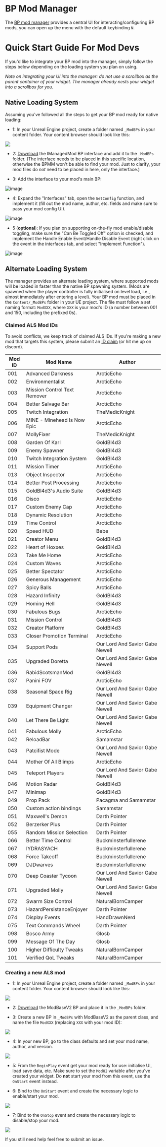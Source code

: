 # BP Mod Manager

The [BP mod manager](https://drg.mod.io/bpmm) provides a central UI for interacting/configuring BP mods, you can open up the menu with the default keybinding `N`.

# Quick Start Guide For Mod Devs

If you'd like to integrate your BP mod into the manager, simply follow the steps below depending on the loading system you plan on using.

_Note on integrating your UI into the manager: do not use a scrollbox as the parent container of your widget. The manager already nests your widget into a scrollbox for you._

## Native Loading System

Assuming you've followed all the steps to get your BP mod ready for native loading:

 - 1: In your Unreal Engine project, create a folder named `_ModBPs` in your content folder. Your content browser should look like this:
 
 ![](https://i.imgur.com/PaG745W.png)
 - 2: [Download](https://github.com/ArcticEcho/DRG-BP-Mod-Manager/raw/master/IManagedMod.uasset) the IManagedMod BP interface and add it to the `_ModBPs` folder. (The interface needs to be placed in this specific location, otherwise the BPMM won't be able to find your mod. Just to clarify, your mod files do _not_ need to be placed in here, only the interface.)

 - 3: Add the interface to your mod's main BP:

![image](https://user-images.githubusercontent.com/4972533/131170252-5dcda850-673a-4ccd-a3a2-468b706dbb29.png)

 - 4: Expand the "Interfaces" tab, open the `GetConfig` function, and implement it (fill out the mod name, author, etc. fields and make sure to pass your mod config UI).

![image](https://user-images.githubusercontent.com/4972533/131170780-760220ae-0bd0-4acf-8e6f-bc26f87822dc.png)

 - 5 (**optional**): If you plan on supporting on-the-fly mod enable/disable toggling, make sure the "Can Be Toggled Off" option is checked, and implement the Handle Enable Event/Handle Disable Event (right click on the event in the interfaces tab, and select "Implement Function").
 
 ![image](https://user-images.githubusercontent.com/4972533/131171139-5cd2d789-1445-4492-a926-1b6ca4b6e13a.png)

## Alternate Loading System

The manager provides an alternate loading system, where supported mods will be loaded in faster than the native BP spawning system. (Mods are spawned when the player controller is fully initialised on level load, i.e., almost immediately after entering a level). Your BP mod must be placed in the `Content/_ModBPs` folder in your UE project. The file must follow a set naming format: `ModXXX`, where `XXX` is your mod's ID (a number between 001 and 150, including the prefixed 0s).

### Claimed ALS Mod IDs
 
 To avoid conflicts, we keep track of claimed ALS IDs. If you're making a new mod that targets this system, please submit an [ID claim](https://github.com/ArcticEcho/DRG-Mod-Loader/issues/new?assignees=ArcticEcho&labels=ID+Claim&template=id-claim.md&title=ID+Claim) (or hit me up on discord).

 Mod ID | Mod Name | Author 
 -------|----------|-------
 001 | Advanced Darkness | ArcticEcho
 002 | Environmentalist | ArcticEcho
 003 | Mission Control Text Remover | ArcticEcho
 004 | Better Salvage Bar | ArcticEcho
 005 | Twitch Integration | TheMedicKnight
 006 | MINE - Minehead Is Now Epic | ArcticEcho
 007 | MollyFixer  | TheMedicKnight
 008 | Garden Of Karl | GoldBl4d3
 009 | Enemy Spawner | GoldBl4d3
 010 | Twitch Integration System | GoldBl4d3
 011 | Mission Timer | ArcticEcho
 013 | Object Inspector | ArcticEcho
 014 | Better Post Processing | ArcticEcho
 015 | GoldBl4d3's Audio Suite | GoldBl4d3
 016 | Disco | ArcticEcho
 017 | Custom Enemy Cap | ArcticEcho
 018 | Dynamic Resolution | ArcticEcho
 019 | Time Control | ArcticEcho
 020 | Speed HUD | Bebe
 021 | Creator Menu | GoldBl4d3
 022 | Heart of Hoxxes | GoldBl4d3
 023 | Take Me Home | ArcticEcho
 024 | Custom Waves | ArcticEcho
 025 | Better Spectator | ArcticEcho
 026 | Generous Management | ArcticEcho
 027 | Spicy Balls | ArcticEcho
 028 | Hazard Infinity | GoldBl4d3
 029 | Homing Hell | GoldBl4d3
 030 | Fabulous Bugs | ArcticEcho
 031 | Mission Control | GoldBl4d3
 032 | Creator Platform | GoldBl4d3
 033 | Closer Promotion Terminal | ArcticEcho
 034 | Support Pods | Our Lord And Savior Gabe Newell
 035 | Upgraded Doretta | Our Lord And Savior Gabe Newell
 036 | RabidScotsmanMod | GoldBl4d3
 037 | Panini FOV | ArcticEcho
 038 | Seasonal Space Rig | Our Lord And Savior Gabe Newell
 039 | Equipment Changer | Our Lord And Savior Gabe Newell
 040 | Let There Be Light | Our Lord And Savior Gabe Newell
 041 | Fabulous Molly | ArcticEcho
 042 | ReloadBar | Samamstar
 043 | Patcifist Mode | Our Lord And Savior Gabe Newell
 044 | Mother Of All Blimps | ArcticEcho
 045 | Teleport Players | Our Lord And Savior Gabe Newell
 046 | Motion Radar | GoldBl4d3
 047 | Minimap | GoldBl4d3
 049 | Prop Pack | Pacagma and Samamstar
 050 | Custom action bindings | Samamstar
 051 | Maxwell's Demon | Darth Pointer
 052 | Berzerker Plus | Darth Pointer
 055 | Random Mission Selection | Darth Pointer
 066 | Better Time Control | Buckminsterfullerene
 067 | IYDRASYACH | Buckminsterfullerene
 068 | Force Takeoff | Buckminsterfullerene
 069 | DJDwarves | Buckminsterfullerene
 070 | Deep Coaster Tycoon | Our Lord And Savior Gabe Newell
 071 | Upgraded Molly | Our Lord And Savior Gabe Newell
 072 | Swarm Size Control | NaturalBornCamper
 073 | HazardPersistanceEnjoyer | Darth Pointer
 074 | Display Events | HandDrawnNerd
 075 | Text Commands Wheel | Darth Pointer
 098 | Bosco Army | Glosb
 099 | Message Of The Day | Glosb
 100 | Higher Difficulty Tweaks | NaturalBornCamper
 101 | Verified QoL Tweaks | NaturalBornCamper

### Creating a new ALS mod

 - 1: In your Unreal Engine project, create a folder named `_ModBPs` in your content folder. Your content browser should look like this:
 
 ![](https://i.imgur.com/PaG745W.png)

 - 2: [Download](https://github.com/ArcticEcho/DRG-BP-Mod-Manager/raw/master/ModBaseV2.uasset) the ModBaseV2 BP and place it in the `_ModBPs` folder.
 
 - 3: Create a new BP in `_ModBPs` with ModBaseV2 as the parent class, and name the file `ModXXX` (replacing `XXX` with your mod ID):
 
 ![](https://i.imgur.com/5RtGtcM.png)
 
 - 4: In your new BP, go to the class defaults and set your mod name, author, and version.
 
 ![](https://i.imgur.com/woJnLN8.png)
 
 - 5: From the `BeginPlay` event get your mod ready for use: initialise UI, load save data, etc. Make sure to set the `ModUI` variable after you've created your widget. Do **not** start your mod from this event, use the `OnStart` event instead.
 
 - 6: Bind to the `OnStart` event and create the necessary logic to enable/start your mod.
 
 ![](https://i.imgur.com/mGCEqUB.png)
 
 - 7: Bind to the `OnStop` event and create the necessary logic to disable/stop your mod.
 
 ![](https://i.imgur.com/cBsGznq.png)
 

If you still need help feel free to submit an issue.
